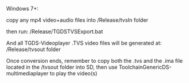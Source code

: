 Windows 7+:

copy any mp4 video+audio files into 
/Release/tvsIn folder

then run:
/Release/TGDSTVSExport.bat

And all TGDS-Videoplayer .TVS video files will be generated at:
/Release/tvsout folder

Once conversion ends, remember to copy both the .tvs and the .ima file located in the /tvsout folder into SD, then use ToolchainGenericDS-multimediaplayer to play the video(s)